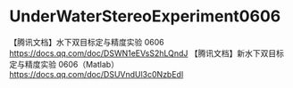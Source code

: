 # UnderWaterStereoExperiment0606

【腾讯文档】水下双目标定与精度实验 0606
https://docs.qq.com/doc/DSWN1eEVsS2hLQndJ
【腾讯文档】新水下双目标定与精度实验 0606（Matlab）
https://docs.qq.com/doc/DSUVndUl3c0NzbEdl
